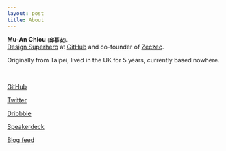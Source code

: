 ```yaml
---
layout: post
title: About 
---
```


**Mu-An Chiou** <small>(**邱慕安**)</small>. <br />
[Design Superhero](https://github.com/blog/1568-mu-an-chiou-is-a-githubber) at [GitHub](https://github.com) and co-founder of [Zeczec](http://zeczec.com). 

Originally from Taipei, lived in the UK for 5 years, currently based nowhere.

<br />

[GitHub](https://github.com/muan)

[Twitter](https://twitter.com/muanchiou)

[Dribbble](http://dribbble.com/muan)

[Speakerdeck](http://speakerdeck.com/muan)

[Blog feed](/feed.xml)


<br />
